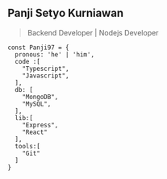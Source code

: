 ## Panji Setyo Kurniawan
> Backend Developer | Nodejs Developer

```
const Panji97 = {
  pronous: 'he' | 'him',
  code :[
    "Typescript",
    "Javascript",
  ],
  db: [
    "MongoDB",
    "MySQL",
  ],
  lib:[
    "Express",
    "React"
  ],
  tools:[
    "Git"
  ]
}
```

